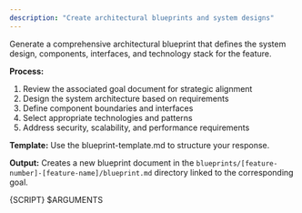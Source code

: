 ```yaml
---
description: "Create architectural blueprints and system designs"
---
```


Generate a comprehensive architectural blueprint that defines the system design, components, interfaces, and technology stack for the feature.

**Process:**
1. Review the associated goal document for strategic alignment
2. Design the system architecture based on requirements
3. Define component boundaries and interfaces
4. Select appropriate technologies and patterns
5. Address security, scalability, and performance requirements

**Template:** Use the blueprint-template.md to structure your response.

**Output:** Creates a new blueprint document in the `blueprints/[feature-number]-[feature-name]/blueprint.md` directory linked to the corresponding goal.

{SCRIPT} $ARGUMENTS